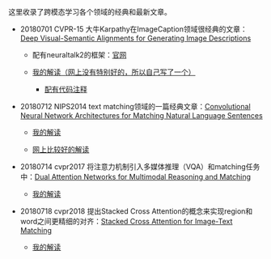 这里收录了跨模态学习各个领域的经典和最新文章。

- 20180701 CVPR-15 大牛Karpathy在ImageCaption领域很经典的文章：[Deep Visual-Semantic Alignments for Generating Image Descriptions](https://arxiv.org/abs/1412.2306)
  - 配有neuraltalk2的框架：[官网](https://cs.stanford.edu/people/karpathy/deepimagesent/)
  
  - [我的解读（网上没有特别好的，所以自己写了一个）](https://zhuanlan.zhihu.com/p/38625539)
  
	- [配有代码注释](https://github.com/Wangt-CN/Annotation-by-W.t)

- 20180712 NIPS2014 text matching领域的一篇经典文章：[Convolutional Neural Network Architectures for Matching Natural Language Sentences](http://www.hangli-hl.com/uploads/3/1/6/8/3168008/hu-etal-nips2014.pdf)
	- [我的解读](https://zhuanlan.zhihu.com/p/39633358)
	
	- [网上比较好的解读](https://blog.csdn.net/wangqingbaidu/article/details/79286280?from=groupmessage)


- 20180714 cvpr2017 将注意力机制引入多媒体推理（VQA）和matching任务中：[Dual Attention Networks for Multimodal Reasoning and Matching](https://arxiv.org/abs/1611.00471)
	- [我的解读](https://zhuanlan.zhihu.com/p/39764622)


- 20180718 cvpr2018 提出Stacked Cross Attention的概念来实现region和word之间更精细的对齐：[Stacked Cross Attention for Image-Text Matching](https://arxiv.org/abs/1803.08024)
	- [我的解读](https://zhuanlan.zhihu.com/p/40198445) 